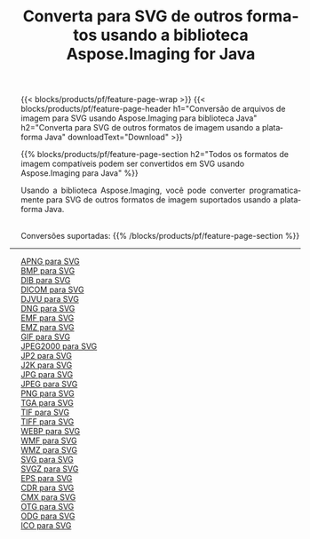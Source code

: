 ﻿---
title: Converta para SVG de outros formatos usando a biblioteca Aspose.Imaging for Java 
weight: 3920
url: /pt/java/conversion/to/svg 
lang: pt
langdirlevel: 2
locales: zh-hans,ja,it,ru,de,es,fr,nl,id,lt,pl,pt,vi,tr,ko,zh-hant,ar,hi,th,sv,cs,uk,he
description: Usando Aspose.Imaging você pode converter para SVG de outros formatos usando Java
---

{{< blocks/products/pf/feature-page-wrap >}}
{{< blocks/products/pf/feature-page-header h1="Conversão de arquivos de imagem para SVG usando Aspose.Imaging para biblioteca Java" h2="Converta para SVG de outros formatos de imagem usando a plataforma Java" downloadText="Download" >}}


{{% blocks/products/pf/feature-page-section  h2="Todos os formatos de imagem compatíveis podem ser convertidos em SVG usando Aspose.Imaging para Java" %}}
<p align=justify>Usando a biblioteca Aspose.Imaging, você pode converter programaticamente para SVG de outros formatos de imagem suportados usando a plataforma Java.</p>
<br/>
Conversões suportadas:
{{% /blocks/products/pf/feature-page-section %}}
<div class="container-fluid productfamilypage bg-gray">
    <div class="convertypes bg-gray agp-content section">
        <div class="container">
		<hr style="margin-left:-20px;"/>
		<div class="row other-converters">
		    <div class='col-md-2 other-converter remove-lp remove-rp'><a href="/imaging/pt/java/conversion/apng-to-svg" >APNG para SVG</a></div>
<div class='col-md-2 other-converter remove-lp remove-rp'><a href="/imaging/pt/java/conversion/bmp-to-svg" >BMP para SVG</a></div>
<div class='col-md-2 other-converter remove-lp remove-rp'><a href="/imaging/pt/java/conversion/dib-to-svg" >DIB para SVG</a></div>
<div class='col-md-2 other-converter remove-lp remove-rp'><a href="/imaging/pt/java/conversion/dicom-to-svg" >DICOM para SVG</a></div>
<div class='col-md-2 other-converter remove-lp remove-rp'><a href="/imaging/pt/java/conversion/djvu-to-svg" >DJVU para SVG</a></div>
<div class='col-md-2 other-converter remove-lp remove-rp'><a href="/imaging/pt/java/conversion/dng-to-svg" >DNG para SVG</a></div>
<div class='col-md-2 other-converter remove-lp remove-rp'><a href="/imaging/pt/java/conversion/emf-to-svg" >EMF para SVG</a></div>
<div class='col-md-2 other-converter remove-lp remove-rp'><a href="/imaging/pt/java/conversion/emz-to-svg" >EMZ para SVG</a></div>
<div class='col-md-2 other-converter remove-lp remove-rp'><a href="/imaging/pt/java/conversion/gif-to-svg" >GIF para SVG</a></div>
<div class='col-md-2 other-converter remove-lp remove-rp'><a href="/imaging/pt/java/conversion/jpeg2000-to-svg" >JPEG2000 para SVG</a></div>
<div class='col-md-2 other-converter remove-lp remove-rp'><a href="/imaging/pt/java/conversion/jp2-to-svg" >JP2 para SVG</a></div>
<div class='col-md-2 other-converter remove-lp remove-rp'><a href="/imaging/pt/java/conversion/j2k-to-svg" >J2K para SVG</a></div>
<div class='col-md-2 other-converter remove-lp remove-rp'><a href="/imaging/pt/java/conversion/jpg-to-svg" >JPG para SVG</a></div>
<div class='col-md-2 other-converter remove-lp remove-rp'><a href="/imaging/pt/java/conversion/jpeg-to-svg" >JPEG para SVG</a></div>
<div class='col-md-2 other-converter remove-lp remove-rp'><a href="/imaging/pt/java/conversion/png-to-svg" >PNG para SVG</a></div>
<div class='col-md-2 other-converter remove-lp remove-rp'><a href="/imaging/pt/java/conversion/tga-to-svg" >TGA para SVG</a></div>
<div class='col-md-2 other-converter remove-lp remove-rp'><a href="/imaging/pt/java/conversion/tif-to-svg" >TIF para SVG</a></div>
<div class='col-md-2 other-converter remove-lp remove-rp'><a href="/imaging/pt/java/conversion/tiff-to-svg" >TIFF para SVG</a></div>
<div class='col-md-2 other-converter remove-lp remove-rp'><a href="/imaging/pt/java/conversion/webp-to-svg" >WEBP para SVG</a></div>
<div class='col-md-2 other-converter remove-lp remove-rp'><a href="/imaging/pt/java/conversion/wmf-to-svg" >WMF para SVG</a></div>
<div class='col-md-2 other-converter remove-lp remove-rp'><a href="/imaging/pt/java/conversion/wmz-to-svg" >WMZ para SVG</a></div>
<div class='col-md-2 other-converter remove-lp remove-rp'><a href="/imaging/pt/java/conversion/svg-to-svg" >SVG para SVG</a></div>
<div class='col-md-2 other-converter remove-lp remove-rp'><a href="/imaging/pt/java/conversion/svgz-to-svg" >SVGZ para SVG</a></div>
<div class='col-md-2 other-converter remove-lp remove-rp'><a href="/imaging/pt/java/conversion/eps-to-svg" >EPS para SVG</a></div>
<div class='col-md-2 other-converter remove-lp remove-rp'><a href="/imaging/pt/java/conversion/cdr-to-svg" >CDR para SVG</a></div>
<div class='col-md-2 other-converter remove-lp remove-rp'><a href="/imaging/pt/java/conversion/cmx-to-svg" >CMX para SVG</a></div>
<div class='col-md-2 other-converter remove-lp remove-rp'><a href="/imaging/pt/java/conversion/otg-to-svg" >OTG para SVG</a></div>
<div class='col-md-2 other-converter remove-lp remove-rp'><a href="/imaging/pt/java/conversion/odg-to-svg" >ODG para SVG</a></div>
<div class='col-md-2 other-converter remove-lp remove-rp'><a href="/imaging/pt/java/conversion/ico-to-svg" >ICO para SVG</a></div>
                </div>
        </div>
    </div>
</div>
<br/>

